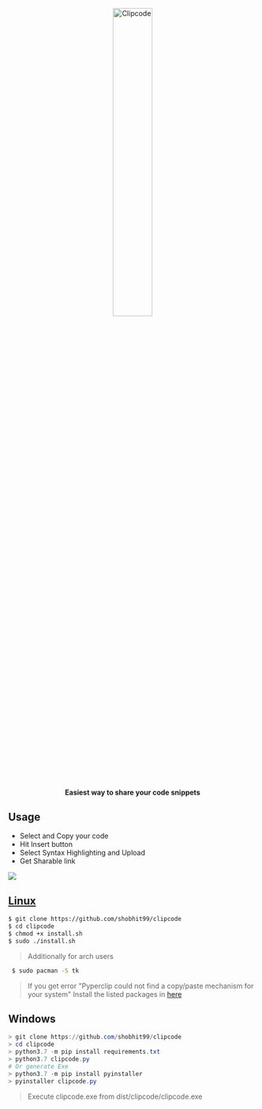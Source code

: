 <div align="center">
  <a href="clipco.de"><img src="https://i.imgur.com/qvolQzy.png" alt="Clipcode" width="40%" height="40%"></a><h4 align="center">Easiest way to share your code snippets</h4>
</div>

## Usage
+ Select and Copy your code
+ Hit Insert button
+ Select Syntax Highlighting and Upload
+ Get Sharable link

<div>
  <a href="https://marketplace.visualstudio.com/items?itemName=SmellyCharlie.clipcode"><img src="https://clipco.de/img/vs.png">
</div>

##  Linux
```bash
$ git clone https://github.com/shobhit99/clipcode
$ cd clipcode
$ chmod +x install.sh
$ sudo ./install.sh
```
> Additionally for arch users
```bash
 $ sudo pacman -S tk
```
> If you get error "Pyperclip could not find a copy/paste mechanism for your system" Install the listed packages in [here](https://pyperclip.readthedocs.io/en/latest/introduction.html#not-implemented-error) 

##  Windows
```powershell
> git clone https://github.com/shobhit99/clipcode
> cd clipcode
> python3.7 -m pip install requirements.txt
> python3.7 clipcode.py
# Or generate Exe
> python3.7 -m pip install pyinstaller
> pyinstaller clipcode.py
```
> Execute clipcode.exe from dist/clipcode/clipcode.exe

